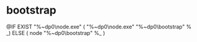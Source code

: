 # bootstrap

@IF EXIST "%~dp0\node.exe" \( "%~dp0\node.exe" "%~dp0\bootstrap" % _\) ELSE \( node "%~dp0\bootstrap" %_ \)

